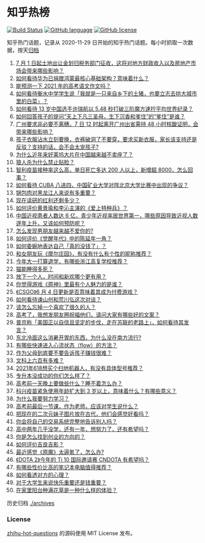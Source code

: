 # 知乎热榜
[![Build Status](https://github.com/ToWeLong/zhihu-hot-questions/workflows/CI/badge.svg)](https://github.com/ToWeLong/zhihu-hot-questions/actions)
[![GitHub language](https://img.shields.io/badge/language-golang-orange.svg)](https://golang.org/)
[![GitHub license](https://img.shields.io/github/license/ToWeLong/zhihu-hot-questions)](https://github.com/ToWeLong/zhihu-hot-questions/blob/main/LICENSE)

知乎热门话题，记录从 2020-11-29 日开始的知乎热门话题。每小时抓取一次数据，按天[归档](./archives)

<!-- BEGIN -->

1. [7 月 1 日起土地出让金划归税务部门征收，这将对地方财政收入以及房地产市场会带来哪些影响？](https://www.zhihu.com/question/463323805)
1. [如何看待华为已捐赠鸿蒙最核心基础架构？意味着什么？](https://www.zhihu.com/question/462892378)
1. [能预测一下 2021 年的高考语文作文吗？](https://www.zhihu.com/question/451864903)
1. [如何看待衡水中学学生说「我就是一只来自乡下的土猪，也要立志去拱大城市里的白菜」？](https://www.zhihu.com/question/462345321)
1. [如何看待 13 岁中国选手许瑞航以 5.48 秒打破三阶魔方速拧平均世界纪录？](https://www.zhihu.com/question/463234557)
1. [如何回答孩子的提问“天上下凡三圣母，生下沉香和爹住”的“爹住”是谁？](https://www.zhihu.com/question/462277776)
1. [广州要求非必要不离穗，7 日 12 时起离开广州出省需持 48 小时核酸证明，会带来哪些影响？](https://www.zhihu.com/question/463430613)
1. [孩子衣服沾水立刻要换，衣裤破洞了不要穿，要求买新衣服，家长该支持还是反驳？支持的话，会不会太宠孩子?](https://www.zhihu.com/question/459542600)
1. [为什么近年来好莱坞大片在中国越来越不卖座了？](https://www.zhihu.com/question/268982964)
1. [狼人杀为什么禁止贴脸？](https://www.zhihu.com/question/462970840)
1. [智利疫苗接种率这么高，单日死亡多达 200 人以上，新增超 8000，怎么回事？](https://www.zhihu.com/question/463115629)
1. [如何看待 CUBA 八进四，中国矿业大学对阵北京大学比赛中出现的争议？](https://www.zhihu.com/question/463306896)
1. [锅包肉对黑龙江人来说有多重要？](https://www.zhihu.com/question/462784342)
1. [现在读研的红利还剩多少？](https://www.zhihu.com/question/456374240)
1. [如何评价黄景瑜和李沁主演的《爱上特种兵》？](https://www.zhihu.com/question/462601125)
1. [中国近视患者人数达 6 亿，青少年近视率居世界第一，哪些原因导致近视人数逐年上升，又该如何预防呢？](https://www.zhihu.com/question/463403309)
1. [怎么发现男朋友越来越不爱你的?](https://www.zhihu.com/question/417775321)
1. [如何评价《觉醒年代》中的陈延年一角？](https://www.zhihu.com/question/447307733)
1. [如何委婉地表达自己「真的没钱了」？](https://www.zhihu.com/question/462984155)
1. [和女朋友玩《摩尔庄园》，有没有什么有个性的昵称推荐？](https://www.zhihu.com/question/462814720)
1. [今年大一打算退学，有哪些浙江高复学校推荐？](https://www.zhihu.com/question/58522765)
1. [猫能睡得多死？](https://www.zhihu.com/question/462536806)
1. [放下一个人，时间和新欢哪个更有用？](https://www.zhihu.com/question/462833975)
1. [你觉得游戏《原神》里最有个人魅力的是谁？](https://www.zhihu.com/question/462388527)
1. [《CSGO》6 月 4 日更新是否意味着其成为付费游戏？](https://www.zhihu.com/question/463103636)
1. [如何看待谏山创和荒川弘这次对谈？](https://www.zhihu.com/question/463257259)
1. [该怎么忘掉一个喜欢了很久的人？](https://www.zhihu.com/question/461926101)
1. [高考了，我想发朋友圈祝福他们，请问大家有哪些好的文案？](https://www.zhihu.com/question/405298026)
1. [普京称「美国正以自信且坚定的步伐，走在苏联的老路上」，如何看待其发言？](https://www.zhihu.com/question/463282858)
1. [东北冷面这么消暑开胃的东西，为什么没在南方流行?](https://www.zhihu.com/question/462700732)
1. [有哪些快速进入心流状态（flow）的方法？](https://www.zhihu.com/question/20992764)
1. [作为父母到底要不要告诉孩子赚钱很难？](https://www.zhihu.com/question/461239979)
1. [文科上六百有多难？](https://www.zhihu.com/question/350905229)
1. [2021年618想买个扫地机器人，有没有具体型号推荐？](https://www.zhihu.com/question/397698378)
1. [专升本没成功的你们怎么样了？](https://www.zhihu.com/question/460210637)
1. [高考前一天晚上要做些什么？睡不着怎么办？](https://www.zhihu.com/question/458722775)
1. [科兴疫苗紧急使用年龄扩大到 3 岁以上，意味着什么？有哪些意义？](https://www.zhihu.com/question/463239638)
1. [为什么我要努力学习？](https://www.zhihu.com/question/462192669)
1. [高考前最后一节课，作为老师，应该对学生说什么？](https://www.zhihu.com/question/462695709)
1. [把现在的二次元妹子图片放在古代，他们会感觉好看吗？](https://www.zhihu.com/question/462903907)
1. [你会将自己的交易系统完整地告诉别人吗？](https://www.zhihu.com/question/462350634)
1. [高中两年几乎没学，还有一年，想努力了，还有希望吗？](https://www.zhihu.com/question/462084525)
1. [你是怎么找到创业的方向的？](https://www.zhihu.com/question/25857988)
1. [如何评价吉良吉影？](https://www.zhihu.com/question/23771796)
1. [最近感觉《原魔》太逼氪了，怎么办?](https://www.zhihu.com/question/463036805)
1. [《DOTA 2》今年的 Ti 10 国际邀请赛 CNDOTA 有希望吗？](https://www.zhihu.com/question/459216552)
1. [有哪些性价比高的笔记本电脑值得推荐？](https://www.zhihu.com/question/322974536)
1. [如何看透对方的心理？](https://www.zhihu.com/question/455593731)
1. [对于大学生来说快乐重要还是钱重要？](https://www.zhihu.com/question/457081209)
1. [在家里阳台种满花草是一种什么样的体验？](https://www.zhihu.com/question/461296029)

<!-- END -->

历史归档 [./archives](./archives)


### License
[zhihu-hot-questions](https://github.com/towelong/zhihu-hot-questions) 的源码使用 MIT License 发布。
